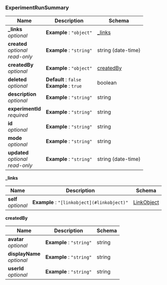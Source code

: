 
<a name="experimentrunsummary"></a>
### ExperimentRunSummary

|Name|Description|Schema|
|---|---|---|
|**_links**  <br>*optional*|**Example** : `"object"`|[_links](#experimentrunsummary-links)|
|**created**  <br>*optional*  <br>*read-only*|**Example** : `"string"`|string (date-time)|
|**createdBy**  <br>*optional*|**Example** : `"object"`|[createdBy](#experimentrunsummary-createdby)|
|**deleted**  <br>*optional*|**Default** : `false`  <br>**Example** : `true`|boolean|
|**description**  <br>*optional*|**Example** : `"string"`|string|
|**experimentId**  <br>*required*|**Example** : `"string"`|string|
|**id**  <br>*optional*|**Example** : `"string"`|string|
|**mode**  <br>*optional*|**Example** : `"string"`|string|
|**updated**  <br>*optional*  <br>*read-only*|**Example** : `"string"`|string (date-time)|

<a name="experimentrunsummary-links"></a>
**_links**

|Name|Description|Schema|
|---|---|---|
|**self**  <br>*optional*|**Example** : `"[linkobject](#linkobject)"`|[LinkObject](LinkObject.md#linkobject)|

<a name="experimentrunsummary-createdby"></a>
**createdBy**

|Name|Description|Schema|
|---|---|---|
|**avatar**  <br>*optional*|**Example** : `"string"`|string|
|**displayName**  <br>*optional*|**Example** : `"string"`|string|
|**userId**  <br>*optional*|**Example** : `"string"`|string|



